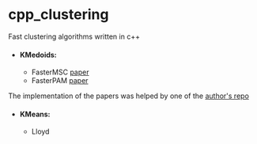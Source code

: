 # cpp_clustering
Fast clustering algorithms written in c++

- #### KMedoids:
  - FasterMSC [paper](https://arxiv.org/pdf/2209.12553.pdf)
  - FasterPAM [paper](https://arxiv.org/pdf/2008.05171.pdf)

The implementation of the papers was helped by one of the [author's repo](https://github.com/kno10/rust-kmedoids/tree/main/src)

- #### KMeans:
  - Lloyd
